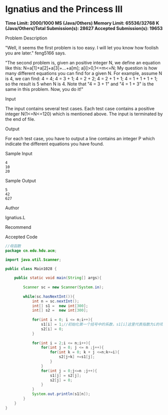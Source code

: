 # Ignatius and the Princess III

**Time Limit: 2000/1000 MS (Java/Others)    Memory Limit: 65536/32768 K (Java/Others)Total Submission(s): 28627    Accepted Submission(s): 19653**

Problem Description

"Well, it seems the first problem is too easy. I will let you know how foolish you are later." feng5166 says.

"The second problem is, given an positive integer N, we define an equation like this:
  N=a[1]+a[2]+a[3]+...+a[m];
  a[i]>0,1<=m<=N;
My question is how many different equations you can find for a given N.
For example, assume N is 4, we can find:
  4 = 4;
  4 = 3 + 1;
  4 = 2 + 2;
  4 = 2 + 1 + 1;
  4 = 1 + 1 + 1 + 1;
so the result is 5 when N is 4. Note that "4 = 3 + 1" and "4 = 1 + 3" is the same in this problem. Now, you do it!"

 



Input

The input contains several test cases. Each test case contains a positive integer N(1<=N<=120) which is mentioned above. The input is terminated by the end of file.

 



Output

For each test case, you have to output a line contains an integer P which indicate the different equations you have found.

 



Sample Input

```
4
10
20
```

 



Sample Output

```
5
42
627
```

 



Author

Ignatius.L

 



Recommend



 Accepted Code

```java
//母函数
package cn.edu.hdu.acm;

import java.util.Scanner;

public class Main1028 {
 
    public static void main(String[] args){
 
        Scanner sc = new Scanner(System.in);
 
        while(sc.hasNextInt()){
            int n = sc.nextInt();
            int[] s1 =  new int[300];
            int[] s2 =  new int[300];
 
            for(int i = 0; i <= n;i++){
                s1[i] = 1;//初始化第一个括号中的系数，s1[i]这里代表指数为i的项的系数。
                s2[i] = 0;
            }
 
            for(int i = 2;i <= n;i++){
                for(int j = 0; j <= n ;j++){
                    for(int k = 0; k + j <=n;k+=i){
                        s2[j+k] +=s1[j];
                    }
                }
                for(int j = 0;j<=n ;j++){
                    s1[j] = s2[j];
                    s2[j] = 0;
                }
            }
            System.out.println(s1[n]);
        }
    }
}

```

